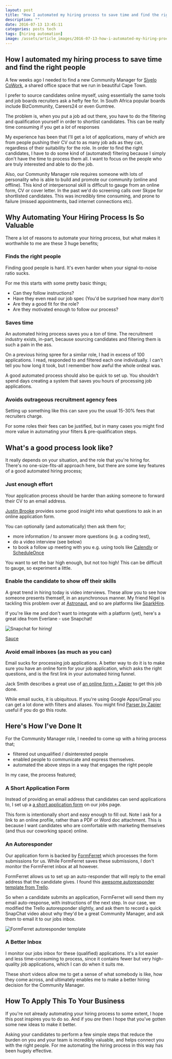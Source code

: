 ```yaml
---
layout: post
title: "How I automated my hiring process to save time and find the right people"
description: ""
date: 2016-07-13 13:45:11
categories: posts tech
tags: [hiring automation]
image: /assets/article_images/2016-07-13-how-i-automated-my-hiring-process-to-save-time-and-find-the-right-people/banner.jpg
---
```



## How I automated my hiring process to save time and find the right people

A few weeks ago I needed to find a new Community Manager for [Siyelo CoWork](http://cowork.siyelo.com/), a shared office space that we run in beautiful Cape Town.

I prefer to source candidates online myself, using essentially the same tools and job boards recruiters ask a hefty fee for. In South Africa popular boards include BizCommunity, Careers24 or even Gumtree.

The problem is, when you put a job ad out there, you have to do the filtering and qualification yourself in order to shortlist candidates. This can be really time consuming if you get a *lot* of responses

My experience has been that I'll get a lot of applications, many of which are from people pushing their CV out to as many job ads as they can, regardless of their suitability for the role. In order to find the right candidates, I have to do some kind of (automated) filtering because I simply don't have the time to process them all. I want to focus on the people who are truly interested and able to do the job.

Also, our Community Manager role requires someone with lots of personality who is able to build and promote our community (online and offline). This kind of interpersonal skill is difficult to gauge from an online form, CV or cover letter. In the past we'd do screening calls over Skype for shortlisted candidates. This was incredibly time consuming, and prone to failure (missed appointments, bad internet connections etc).


## Why Automating Your Hiring Process Is So Valuable

There a lot of reasons to automate your hiring process, but what makes it worthwhile to me are these 3 huge benefits;

### Finds the right people

Finding good people is hard. It's even harder when your signal-to-noise ratio sucks.

For me this starts with some pretty basic things;

  - Can they follow instructions?
  - Have they even read our job spec (You'd be surprised how many *don't*)
  - Are they a good fit for the role?
  - Are they motivated enough to follow our process?

### Saves time

An automated hiring process saves you a *ton* of time. The recruitment industry exists, in-part, because sourcing candidates and filtering them is such a pain in the ass.

On a previous hiring spree for a similar role, I had in excess of 100 applications. I read, responded to and filtered each one individually. I can't tell you how long it took, but I remember how awful the whole ordeal was.

A good automated process should also be quick to set up. You shouldn't spend days creating a system that saves you hours of processing job applications.

### Avoids outrageous recruitment agency fees

Setting up something like this can save you the usual 15-30% fees that recruiters charge.

For some roles their fees can be justified, but in many cases you might find more value in automating your filters & pre-qualification steps.


## What's a good process look like?

It really depends on your situation, and the role that you're hiring for. There's no one-size-fits-all approach here, but there are some key features of a good automated hiring process;

### Just enough effort

Your application process should be harder than asking someone to forward their CV to an email address.

[Justin Brooke](https://blog.hubspot.com/customers/automate-your-hiring-process) provides some good insight into what questions to ask in an online application form.

You can optionally (and automatically) then ask them for;

  - more information / to answer more questions (e.g. a coding test),
  - do a video interview (see below)
  - to book a follow up meeting with you e.g. using tools like [Calendly](calendly.com) or [ScheduleOnce](https://www.scheduleonce.com/)

You want to set the bar high enough, but not too high! This can be difficult to gauge, so experiment a little.

### Enable the candidate to show off their skills

A great trend in hiring today is video interviews. These allow you to see how someone presents themself, in an asynchronous manner. My friend Nigel is tackling this problem over at [Astronaut](https://www.astrnt.co/), and so are platforms like [SparkHire](https://www.sparkhire.com/).

If you're like me and don't want to integrate with a platform (yet), here's a great idea from Everlane - use Snapchat!

![Snapchat for hiring!](/assets/article_images/2016-07-13-how-i-automated-my-hiring-process-to-save-time-and-find-the-right-people/everlane.png)

[Sauce](https://jobs.lever.co/everlane/0ef606d8-f818-429b-ad1b-70b9d1efdcc0)


### Avoid email inboxes (as much as you can)

Email sucks for processing job applications. A better way to do it is to make sure you have an online form for your job application, which asks the right questions, and is the first link in your automated hiring funnel.

Jack Smith describes a great use of [an online form + Zapier](http://thehustle.co/how-to-automate-the-hiring-process-in-3-steps) to get this job done.

While email sucks, it is ubiquitous. If you're using Google Apps/Gmail you can get a lot done with filters and aliases. You might find [Parser by Zapier](https://parser.zapier.com/) useful if you do go this route.

## Here's How I've Done It

For the Community Manager role, I needed to come up with a hiring process that;

  - filtered out unqualified / disinterested people
  - enabled people to communicate and express themselves.
  - automated the above steps in a way that engages the right people

In my case, the process featured;

### A Short Application Form

Instead of providing an email address that candidates can send applications to, I set up a [a short application form](http://cowork.siyelo.com/jobs) on our jobs page.

This form is intentionally short and easy enough to fill out. Note I ask for a link to an online profile, rather than a PDF or Word doc attachment. This is because I want candidates who are comfortable with marketing themselves (and thus our coworking space) online.

### An Autoresponder

Our application form is backed by [FormFerret](http://www.formferret.com/) which processes the form submissions for us. While FormFerret saves these submissions, I don't monitor the FormFerret inbox at all however.

FormFerret allows us to set up an auto-responder that will reply to the email address that the candidate gives. I found this [awesome autoresponder template from Trello](https://www.themuse.com/advice/a-job-application-autoresponse-that-will-actually-make-you-happy).

So when a candidate submits an application, FormFerret will send them my email auto-response, with instructions of the next step. In our case, we modified the Trello autoresponder slightly, and ask them to record a quick SnapChat video about why they'd be a great Community Manager, and ask them to email it to our jobs inbox.

![FormFerret autoresponder template](/assets/article_images/2016-07-13-how-i-automated-my-hiring-process-to-save-time-and-find-the-right-people/ff_autoresponder.png)

### A Better Inbox

I monitor our jobs inbox for these (qualified) applications. It's a lot easier and less time-consuming to process, since it contains fewer but very high-quality job applications, which I can do when it suits me.

These short videos allow me to get a sense of what somebody is like, how they come across, and ultimately enables me to make a better hiring decision for the Community Manager.


## How To Apply This To Your Business

If you're not already automating your hiring process to some extent, I hope this post inspires you to do so. And if you *are* then I hope that you've gotten some new ideas to make it better.

Asking your candidates to perform a few simple steps that reduce the burden on you and your team is incredibly valuable, and helps connect you with the right people. For me automating the hiring process in this way has been hugely effective.
